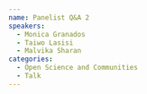```yaml
---
name: Panelist Q&A 2
speakers:
  - Monica Granados
  - Taiwo Lasisi
  - Malvika Sharan
categories:
  - Open Science and Communities
  - Talk
---
```

